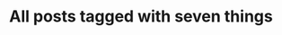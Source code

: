 ---
layout: tag
title: "All posts tagged with seven things"
permalink: /weblog/tags/seven-things/
taxonomy: seven things
---